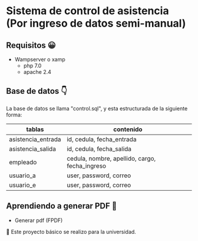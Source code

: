 # Sistema de control de asistencia (Por ingreso de datos semi-manual)

## Requisitos 😀

- Wampserver o xamp
  - php 7.0
  - apache 2.4
 
## Base de datos 👇

La base de datos se llama "control.sql", y esta estructurada de la siguiente forma:

| tablas | contenido |
| ----- | ---- |
| asistencia_entrada | id, cedula, fecha_entrada |
| asistencia_salida | id, cedula, fecha_salida |
| empleado | cedula, nombre, apellido, cargo, fecha_ingreso |
| usuario_a | user, password, correo |
| usuario_e| user, password, correo |

## Aprendiendo a generar PDF 🙌

- Generar pdf (FPDF)

👀 Este proyecto básico se realizo para la universidad.
